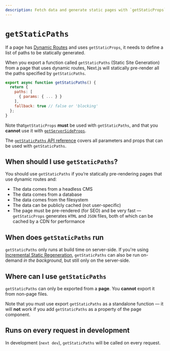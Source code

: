 ```yaml
---
description: Fetch data and generate static pages with `getStaticProps`. Learn more about this API for data fetching in Next.js.
---
```


# `getStaticPaths`

If a page has [Dynamic Routes](/docs/routing/dynamic-routes.md) and uses `getStaticProps`, it needs to define a list of paths to be statically generated.

When you export a function called `getStaticPaths` (Static Site Generation) from a page that uses dynamic routes, Next.js will statically pre-render all the paths specified by `getStaticPaths`.

```jsx
export async function getStaticPaths() {
  return {
    paths: [
      { params: { ... } }
    ],
    fallback: true // false or 'blocking'
  };
}
```

Note that`getStaticProps` **must** be used with `getStaticPaths`, and that you **cannot** use it with [`getServerSideProps`](/docs/basic-features/data-fetching/get-server-side-props.md).

The [`getStaticPaths` API reference](/docs/api-reference/data-fetching/get-static-paths.md) covers all parameters and props that can be used with `getStaticPaths`.

## When should I use `getStaticPaths`?

You should use `getStaticPaths` if you’re statically pre-rendering pages that use dynamic routes and:

- The data comes from a headless CMS
- The data comes from a database
- The data comes from the filesystem
- The data can be publicly cached (not user-specific)
- The page must be pre-rendered (for SEO) and be very fast — `getStaticProps` generates `HTML` and `JSON` files, both of which can be cached by a CDN for performance

## When does `getStaticPaths` run

`getStaticPaths` only runs at build time on server-side. If you're using [Incremental Static Regeneration](/docs/basic-features/data-fetching/incremental-static-regeneration.md), `getStaticPaths` can also be run on-demand _in the background_, but still only on the server-side.

## Where can I use `getStaticPaths`

`getStaticPaths` can only be exported from a **page**. You **cannot** export it from non-page files.

Note that you must use export `getStaticPaths` as a standalone function — it will **not** work if you add `getStaticPaths` as a property of the page component.

## Runs on every request in development

In development (`next dev`), `getStaticPaths` will be called on every request.
